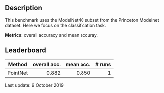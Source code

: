 Description
-----------

This benchmark uses the ModelNet40 subset from the Princeton Modelnet dataset.
Here we focus on the classification task.

**Metrics**: overall accuracy and mean accuray.

Leaderboard
-----------

| Method        | overall acc. | mean acc. | # runs   |
| ------------- | -----------: | --------: | -------: |
| PointNet      | 0.882        | 0.850     | 1        |

Last update: 9 October 2019
